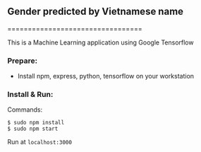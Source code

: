## Gender predicted by Vietnamese name

=================================

This is a Machine Learning application using Google Tensorflow

### Prepare:

- Install npm, express, python, tensorflow on your workstation

### Install & Run:

Commands:
```
$ sudo npm install
$ sudo npm start
```

Run at `localhost:3000`